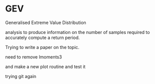 # GEV
Generalised Extreme Value Distribution

analysis to produce information on the number of samples required to
accurately compute a return period.

Trying to write a paper on the topic.

need to remove lmoments3

and make a new plot routine
and test it

trying git
again

